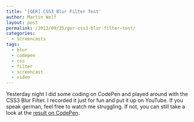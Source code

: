 ```yaml
---
title: '[GER] CSS3 Blur Filter Test'
author: Martin Wolf
layout: post
permalink: /2013/09/25/ger-css3-blur-filter-test/
categories:
  - Screencasts
tags:
  - blur
  - codepen
  - css
  - filter
  - screencast
  - video
---
```

Yesterday night I did some coding on CodePen and played around with the CSS3 Blur Filter. I recorded it just for fun and put it up on YouTube. If you speak german, feel free to watch me struggling. If not, you can still take a look at the [result on CodePen][1].

 [1]: http://codepen.io/martinwolf/pen/iBgvx